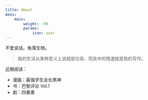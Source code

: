```yaml
---
title: About
menu:
    main: 
        weight: -90
        params:
            icon: user
---
```


不爱说话。角落生物。

> 我的生活从某种意义上说就是垃圾，而其中的残渣就是我的写作。



近期阅读：

- 漫画：最强学生会长黑神
- 书：巴黎评论 Vol.1
- 剧：四重奏